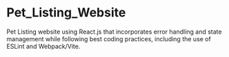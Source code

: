 # Pet_Listing_Website
Pet Listing website using React.js that incorporates error handling and state management while following best coding practices, including the use of ESLint and Webpack/Vite.
